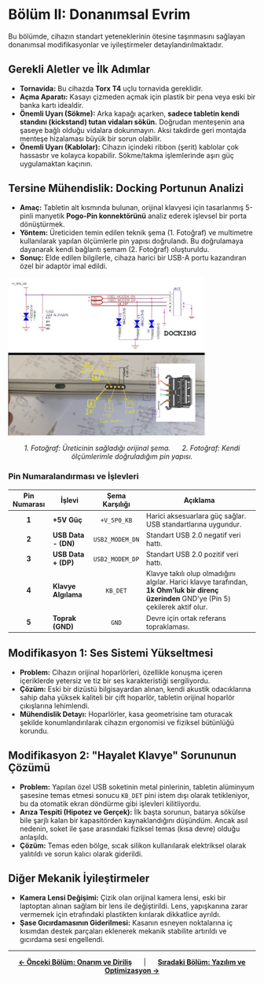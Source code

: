 # Bölüm II: Donanımsal Evrim

Bu bölümde, cihazın standart yeteneklerinin ötesine taşınmasını sağlayan donanımsal modifikasyonlar ve iyileştirmeler detaylandırılmaktadır.

## Gerekli Aletler ve İlk Adımlar

*   **Tornavida:** Bu cihazda **Torx T4** uçlu tornavida gereklidir.
*   **Açma Aparatı:** Kasayı çizmeden açmak için plastik bir pena veya eski bir banka kartı idealdir.
*   **Önemli Uyarı (Sökme):** Arka kapağı açarken, **sadece tabletin kendi standını (kickstand) tutan vidaları sökün.** Doğrudan menteşenin ana şaseye bağlı olduğu vidalara dokunmayın. Aksi takdirde geri montajda menteşe hizalaması büyük bir sorun olabilir.
*   **Önemli Uyarı (Kablolar):** Cihazın içindeki ribbon (şerit) kablolar çok hassastır ve kolayca kopabilir. Sökme/takma işlemlerinde aşırı güç uygulamaktan kaçının.

## Tersine Mühendislik: Docking Portunun Analizi

*   **Amaç:** Tabletin alt kısmında bulunan, orijinal klavyesi için tasarlanmış 5-pinli manyetik **Pogo-Pin konnektörünü** analiz ederek işlevsel bir porta dönüştürmek.
*   **Yöntem:** Üreticiden temin edilen teknik şema (1. Fotoğraf) ve multimetre kullanılarak yapılan ölçümlerle pin yapısı doğrulandı. Bu doğrulamaya dayanarak kendi bağlantı şemam (2. Fotoğraf) oluşturuldu.
*   **Sonuç:** Elde edilen bilgilerle, cihaza harici bir USB-A portu kazandıran özel bir adaptör imal edildi.

<p float="left">
  <img src="../assets/images/thumbnail_pin_belegung_F1T.jpg" width="400" />
  <img src="../assets/images/pin%20diyagram%20tablet.png" width="400" /> 
</p>
<p align="center">
  <i>1. Fotoğraf: Üreticinin sağladığı orijinal şema.      2. Fotoğraf: Kendi ölçümlerimle doğruladığım pin yapısı.</i>
</p>

### Pin Numaralandırması ve İşlevleri

| Pin Numarası | İşlevi                | Şema Karşılığı | Açıklama                                                                |
| :----------: | ------------------- | :------------: | ----------------------------------------------------------------------- |
| **1**        | **+5V Güç**         |  `+V_5P0_KB`   | Harici aksesuarlara güç sağlar. USB standartlarına uygundur.             |
| **2**        | **USB Data - (DN)** | `USB2_MODEM_DN`| Standart USB 2.0 negatif veri hattı.                                    |
| **3**        | **USB Data + (DP)** | `USB2_MODEM_DP`| Standart USB 2.0 pozitif veri hattı.                                    |
| **4**        | **Klavye Algılama** |    `KB_DET`    | Klavye takılı olup olmadığını algılar. Harici klavye tarafından, **1k Ohm'luk bir direnç üzerinden** GND'ye (Pin 5) çekilerek aktif olur. |
| **5**        | **Toprak (GND)**    |     `GND`      | Devre için ortak referans topraklaması.                                   |

## Modifikasyon 1: Ses Sistemi Yükseltmesi

*   **Problem:** Cihazın orijinal hoparlörleri, özellikle konuşma içeren içeriklerde yetersiz ve tiz bir ses karakteristiği sergiliyordu.
*   **Çözüm:** Eski bir dizüstü bilgisayardan alınan, kendi akustik odacıklarına sahip daha yüksek kaliteli bir çift hoparlör, tabletin orijinal hoparlör çıkışlarına lehimlendi.
*   **Mühendislik Detayı:** Hoparlörler, kasa geometrisine tam oturacak şekilde konumlandırılarak cihazın ergonomisi ve fiziksel bütünlüğü korundu.

## Modifikasyon 2: "Hayalet Klavye" Sorununun Çözümü

*   **Problem:** Yapılan özel USB soketinin metal pinlerinin, tabletin alüminyum şasesine temas etmesi sonucu `KB_DET` pini istem dışı olarak tetikleniyor, bu da otomatik ekran döndürme gibi işlevleri kilitliyordu.
*   **Arıza Tespiti (Hipotez ve Gerçek):** İlk başta sorunun, batarya sökülse bile şarjlı kalan bir kapasitörden kaynaklandığını düşündüm. Ancak asıl nedenin, soket ile şase arasındaki fiziksel temas (kısa devre) olduğu anlaşıldı.
*   **Çözüm:** Temas eden bölge, sıcak silikon kullanılarak elektriksel olarak yalıtıldı ve sorun kalıcı olarak giderildi.

## Diğer Mekanik İyileştirmeler

*   **Kamera Lensi Değişimi:** Çizik olan orijinal kamera lensi, eski bir laptoptan alınan sağlam bir lens ile değiştirildi. Lens, yapışkanına zarar vermemek için etrafındaki plastikten kırılarak dikkatlice ayrıldı.
*   **Şase Gıcırdamasının Giderilmesi:** Kasanın esneyen noktalarına iç kısımdan destek parçaları eklenerek mekanik stabilite artırıldı ve gıcırdama sesi engellendi.

---
<p align="center">
  <strong><a href="./1_Repair_and_Resurrection.md">← Önceki Bölüm: Onarım ve Diriliş</a></strong>
  <span style="padding: 0 20px;">|</span>
  <strong><a href="./3_Software_and_Optimization.md">Sıradaki Bölüm: Yazılım ve Optimizasyon →</a></strong>
</p>
